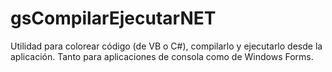 # gsCompilarEjecutarNET
Utilidad para colorear código (de VB o C#), compilarlo y ejecutarlo desde la aplicación. Tanto para aplicaciones de consola como de Windows Forms.
